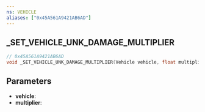 ```yaml
---
ns: VEHICLE
aliases: ["0x45A561A9421AB6AD"]
---
```

## _SET_VEHICLE_UNK_DAMAGE_MULTIPLIER

```c
// 0x45A561A9421AB6AD
void _SET_VEHICLE_UNK_DAMAGE_MULTIPLIER(Vehicle vehicle, float multiplier);
```

## Parameters
* **vehicle**:
* **multiplier**:

